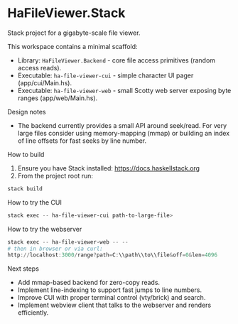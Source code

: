 # HaFileViewer.Stack

Stack project for a gigabyte-scale file viewer.

This workspace contains a minimal scaffold:

- Library: `HaFileViewer.Backend` - core file access primitives (random access reads).
- Executable: `ha-file-viewer-cui` - simple character UI pager (app/cui/Main.hs).
- Executable: `ha-file-viewer-web` - small Scotty web server exposing byte ranges (app/web/Main.hs).

Design notes
- The backend currently provides a small API around seek/read. For very large files consider using memory-mapping (mmap) or building an index of line offsets for fast seeks by line number.

How to build

1. Ensure you have Stack installed: https://docs.haskellstack.org
2. From the project root run:

```powershell
stack build
```

How to try the CUI

```powershell
stack exec -- ha-file-viewer-cui path-to-large-file>
```

How to try the webserver

```powershell
stack exec -- ha-file-viewer-web -- --
# then in browser or via curl:
http://localhost:3000/range?path=C:\\path\\to\\file&off=0&len=4096
```

Next steps
- Add mmap-based backend for zero-copy reads.
- Implement line-indexing to support fast jumps to line numbers.
- Improve CUI with proper terminal control (vty/brick) and search.
- Implement webview client that talks to the webserver and renders efficiently.

